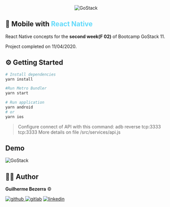 <p align="center">
    <img alt="GoStack" src="https://ap.imagensbrasil.org/images/2020/04/09/banner-bootcamp-gostack-11.png" />
</p>

## :rocket: Mobile with <span style="color:#61dafb;">React Native</span>

React Native concepts for the **second week(F 02)** of Bootcamp GoStack 11.

Project completed on 11/04/2020.

## :gear: Getting Started

```Bash
# Install dependencies
yarn install

#Run Metro Bundler
yarn start

# Run application
yarn android
# or
yarn ios
```
> Configure connect of API with this command:
>  adb reverse tcp:3333 tcp:3333
> More details on file /src/services/api.js

## Demo

<img alt="GoStack" src="https://i.lensdump.com/i/jC33ED.gif" />

## :man_astronaut: Author

**Guilherme Bezerra** ©️

[![github](http://ap.imagensbrasil.org/images/2018/12/10/github-logo-1.png) ](http://www.github.com/gbdsantos)
[![gitlab](http://ap.imagensbrasil.org/images/2018/12/10/gitlab-32.png)](https://gitlab.com/gbdsantos1)
[![linkedin](http://ap.imagensbrasil.org/images/2018/12/10/linkedin-1.png)](https://www.linkedin.com/in/gbdsantos/)